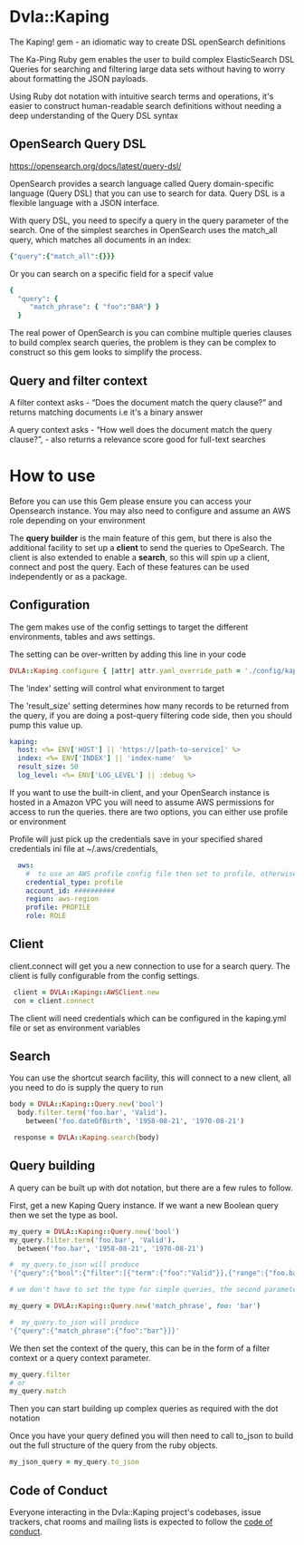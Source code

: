 # Dvla::Kaping

The Kaping! gem - an idiomatic way to create DSL openSearch definitions

The Ka-Ping Ruby gem enables the user to build complex ElasticSearch DSL Queries for searching and filtering large data sets
without having to worry about formatting the JSON payloads. 

Using Ruby dot notation with intuitive search terms and operations, it's easier to construct human-readable search definitions 
without needing a deep understanding of the Query DSL syntax


## OpenSearch Query DSL
https://opensearch.org/docs/latest/query-dsl/

OpenSearch provides a search language called Query domain-specific language (Query DSL) that you can use to search for data. 
Query DSL is a flexible language with a JSON interface.

With query DSL, you need to specify a query in the query parameter of the search. One of the simplest searches in OpenSearch 
uses the match_all query, which matches all documents in an index:

```ruby
{"query":{"match_all":{}}}
```
Or you can search on a specific field for a specif value

```ruby
{
  "query": {
     "match_phrase": { "foo":"BAR"} }
  }
```

The real power of OpenSearch is you can combine multiple queries clauses to build complex search queries, the problem is they can be 
complex to construct so this gem looks to simplify the process.

## Query and filter context

A filter context asks - “Does the document match the query clause?” and returns matching documents 
i.e it's a binary answer

A query context asks - “How well does the document match the query clause?”, - also returns a relevance score
good for full-text searches

# How to use
Before you can use this Gem please ensure you can access your Opensearch instance. You may 
also need to configure and assume an AWS role depending on your environment

The **query builder** is the main feature of this gem, but there is also the additional facility to
set up a **client** to send the queries to OpeSearch. The client is also extended to enable a **search**,
so this will spin up a client, connect and post the query. Each of these features can be used independently
or as a package.

## Configuration

The gem makes use of the config settings to target the different environments, tables and aws settings.

The setting can be over-written by adding this line in your code

```ruby
DVLA::Kaping.configure { |attr| attr.yaml_override_path = './config/kaping.yml' }

```
The 'index' setting will control what environment to target

The 'result_size' setting determines how many records to be returned from the query, if you are doing a post-query filtering 
code side, then you should pump this value up.

```yml
kaping:
  host: <%= ENV['HOST'] || 'https://[path-to-service]' %>
  index: <%= ENV['INDEX'] || 'index-name'  %>
  result_size: 50
  log_level: <%= ENV['LOG_LEVEL'] || :debug %>

```
If you want to use the built-in client, and your OpenSearch instance is hosted in a Amazon VPC you will need to assume AWS permissions for access to run the queries.
there are two options, you can either use profile or environment

Profile will just pick up the credentials save in your specified shared credentials ini file at ~/.aws/credentials, 

```yml
  aws:
    #  to use an AWS profile config file then set to profile, otherwise environment settings will be used
    credential_type: profile
    account_id: ##########
    region: aws-region
    profile: PROFILE
    role: ROLE  
```

## Client

client.connect will get you a new connection to use for a search query. The client is fully configurable from the config settings.

```ruby
 client = DVLA::Kaping::AWSClient.new
 con = client.connect
  ```

  The client will need credentials which can be configured in the kaping.yml file or set as environment variables 

## Search
You can use the shortcut search facility, this will connect to a new client, all you need to do is supply the query to run

```ruby
body = DVLA::Kaping::Query.new('bool')
  body.filter.term('foo.bar', 'Valid').
    between('foo.dateOfBirth', '1958-08-21', '1970-08-21')

 response = DVLA::Kaping.search(body)
  ```

## Query building
A query can be built up with dot notation, but there are a few rules to follow. 

First, get a new Kaping Query instance. If we want a new Boolean query then we set the type as bool. 
```ruby
my_query = DVLA::Kaping::Query.new('bool')
my_query.filter.term('foo.bar', 'Valid').
  between('foo.bar', '1958-08-21', '1970-08-21')

#  my_query.to_json will produce
'{"query":{"bool":{"filter":[{"term":{"foo":"Valid"}},{"range":{"foo.bar":{"gte":"1958-08-21","lte":"1970-08-21"}}}]}}}'

# we don't have to set the type for simple queries, the second parameter takes in key word arguments

my_query = DVLA::Kaping::Query.new('match_phrase', foo: 'bar')

#  my_query.to_json will produce
'{"query":{"match_phrase":{"foo":"bar"}}}'
```

We then set the context of the query, this can be in the form of a filter context or a query context parameter.

```ruby
my_query.filter
# or
my_query.match
```

Then you can start building up complex queries as required with the dot notation

Once you have your query defined you will then need to call to_json to build out the full
structure of the query from the ruby objects.

```ruby
my_json_query = my_query.to_json
```

## Code of Conduct

Everyone interacting in the Dvla::Kaping project's codebases, issue trackers, chat rooms and mailing lists is expected to follow the [code of conduct](./CODE_OF_CONDUCT.md).
